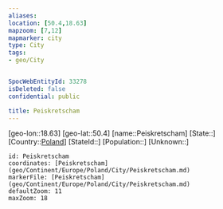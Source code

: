 ```yaml
---
aliases: 
location: [50.4,18.63]
mapzoom: [7,12] 
mapmarker: city 
type: City
tags:
- geo/City


SpocWebEntityId: 33278
isDeleted: false
confidential: public

title: Peiskretscham
---
```

[geo-lon::18.63]
[geo-lat::50.4]
[name::Peiskretscham]
[State::]
[Country::[Poland](geo/Continent/Europe/Poland.md)]
[StateId::]
[Population::]
[Unknown::]


```leaflet
id: Peiskretscham
coordinates: [Peiskretscham](geo/Continent/Europe/Poland/City/Peiskretscham.md)
markerFile: [Peiskretscham](geo/Continent/Europe/Poland/City/Peiskretscham.md)
defaultZoom: 11 
maxZoom: 18
```


